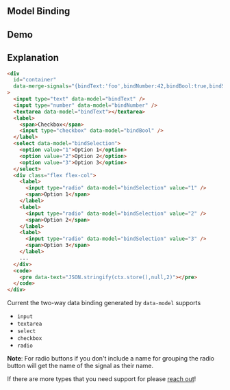 ## Model Binding

## Demo

<div id="container" data-on-load="@get('/examples/model_binding/data')"></div>

## Explanation

```html
<div
  id="container"
  data-merge-signals="{bindText:'foo',bindNumber:42,bindBool:true,bindSelection:1}"
>
  <input type="text" data-model="bindText" />
  <input type="number" data-model="bindNumber" />
  <textarea data-model="bindText"></textarea>
  <label>
    <span>Checkbox</span>
    <input type="checkbox" data-model="bindBool" />
  </label>
  <select data-model="bindSelection">
    <option value="1">Option 1</option>
    <option value="2">Option 2</option>
    <option value="3">Option 3</option>
  </select>
  <div class="flex flex-col">
    <label>
      <input type="radio" data-model="bindSelection" value="1" />
      <span>Option 1</span>
    </label>
    <label>
      <input type="radio" data-model="bindSelection" value="2" />
      <span>Option 2</span>
    </label>
    <label>
      <input type="radio" data-model="bindSelection" value="3" />
      <span>Option 3</span>
    </label>
    ...
  </div>
  <code>
    <pre data-text="JSON.stringify(ctx.store(),null,2)"></pre>
  </code>
</div>
```

Current the two-way data binding generated by `data-model` supports

- `input`
- `textarea`
- `select`
- `checkbox`
- `radio`

**Note**: For radio buttons if you don't include a name for grouping the radio button will get the name of the signal as their name.

If there are more types that you need support for please [reach out](https://github.com/starfederation/datastar)!
